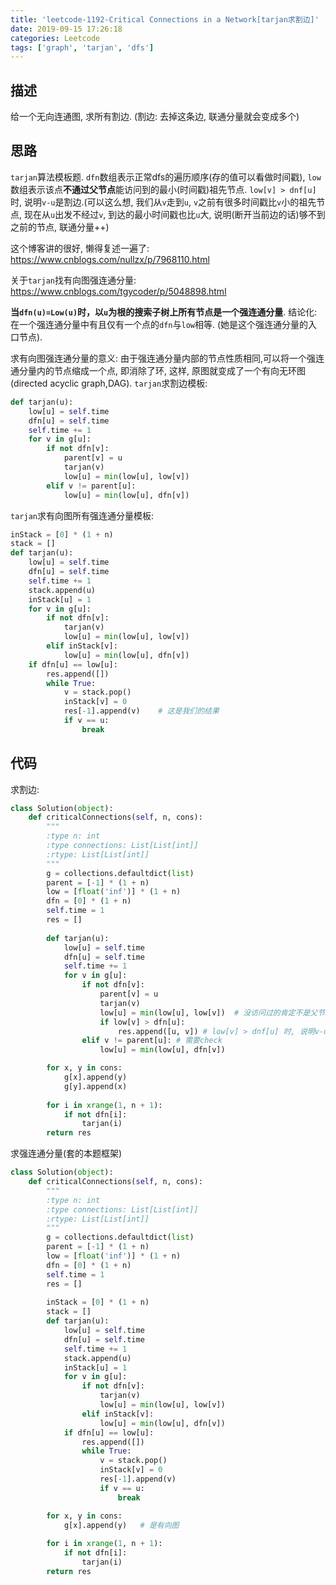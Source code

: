 ```yaml
---
title: 'leetcode-1192-Critical Connections in a Network[tarjan求割边]'
date: 2019-09-15 17:26:18
categories: Leetcode
tags: ['graph', 'tarjan', 'dfs']
---
```


## 描述
给一个无向连通图, 求所有割边. (割边: 去掉这条边, 联通分量就会变成多个)

## 思路
`tarjan`算法模板题. `dfn`数组表示正常dfs的遍历顺序(存的值可以看做时间戳), `low`数组表示该点**不通过父节点**能访问到的最小(时间戳)祖先节点. `low[v] > dnf[u]` 时, 说明`v-u`是割边.(可以这么想, 我们从`v`走到`u`, `v`之前有很多时间戳比`v`小的祖先节点, 现在从`u`出发不经过`v`, 到达的最小时间戳也比`u`大, 说明(断开当前边的话)够不到之前的节点, 联通分量++)

这个博客讲的很好, 懒得复述一遍了: https://www.cnblogs.com/nullzx/p/7968110.html

关于`tarjan`找有向图强连通分量: https://www.cnblogs.com/tgycoder/p/5048898.html 

**当`dfn(u)=Low(u)`时，以`u`为根的搜索子树上所有节点是一个强连通分量**. 结论化: 在一个强连通分量中有且仅有一个点的`dfn`与`low`相等. (她是这个强连通分量的入口节点). 

求有向图强连通分量的意义:  由于强连通分量内部的节点性质相同,可以将一个强连通分量内的节点缩成一个点, 即消除了环, 这样, 原图就变成了一个有向无环图(directed acyclic graph,DAG).
`tarjan`求割边模板:
```python
def tarjan(u):
    low[u] = self.time
    dfn[u] = self.time
    self.time += 1
    for v in g[u]:
        if not dfn[v]:
            parent[v] = u
            tarjan(v)
            low[u] = min(low[u], low[v])
        elif v != parent[u]:
            low[u] = min(low[u], dfn[v])
```
`tarjan`求有向图所有强连通分量模板:
```python
inStack = [0] * (1 + n)
stack = []
def tarjan(u):
    low[u] = self.time
    dfn[u] = self.time
    self.time += 1
    stack.append(u)
    inStack[u] = 1
    for v in g[u]:
        if not dfn[v]:
            tarjan(v)
            low[u] = min(low[u], low[v])  
        elif inStack[v]: 
            low[u] = min(low[u], dfn[v])
    if dfn[u] == low[u]:
        res.append([])
        while True:
            v = stack.pop()
            inStack[v] = 0
            res[-1].append(v)    # 这是我们的结果
            if v == u:
                break
```

## 代码
求割边:
```python
class Solution(object):
    def criticalConnections(self, n, cons):
        """
        :type n: int
        :type connections: List[List[int]]
        :rtype: List[List[int]]
        """
        g = collections.defaultdict(list)
        parent = [-1] * (1 + n)
        low = [float('inf')] * (1 + n)
        dfn = [0] * (1 + n)        
        self.time = 1
        res = []
        
        def tarjan(u):
            low[u] = self.time
            dfn[u] = self.time
            self.time += 1
            for v in g[u]:
                if not dfn[v]:
                    parent[v] = u
                    tarjan(v)
                    low[u] = min(low[u], low[v])  # 没访问过的肯定不是父节点, 不需要check
                    if low[v] > dfn[u]:
                        res.append([u, v]) # low[v] > dnf[u] 时, 说明v-u是桥/割边
                elif v != parent[u]: # 需要check
                    low[u] = min(low[u], dfn[v])

        for x, y in cons:
            g[x].append(y)
            g[y].append(x)
        
        for i in xrange(1, n + 1):
            if not dfn[i]:
                tarjan(i)
        return res
```

求强连通分量(套的本题框架)
```python
class Solution(object):
    def criticalConnections(self, n, cons):
        """
        :type n: int
        :type connections: List[List[int]]
        :rtype: List[List[int]]
        """
        g = collections.defaultdict(list)
        parent = [-1] * (1 + n)
        low = [float('inf')] * (1 + n)
        dfn = [0] * (1 + n)        
        self.time = 1
        res = []
        
        inStack = [0] * (1 + n)
        stack = []
        def tarjan(u):
            low[u] = self.time
            dfn[u] = self.time
            self.time += 1
            stack.append(u)
            inStack[u] = 1
            for v in g[u]:
                if not dfn[v]:
                    tarjan(v)
                    low[u] = min(low[u], low[v])  
                elif inStack[v]: 
                    low[u] = min(low[u], dfn[v])
            if dfn[u] == low[u]:
                res.append([])
                while True:
                    v = stack.pop()
                    inStack[v] = 0
                    res[-1].append(v)
                    if v == u:
                        break

        for x, y in cons:
            g[x].append(y)   # 是有向图
        
        for i in xrange(1, n + 1):
            if not dfn[i]:
                tarjan(i)
        return res
```